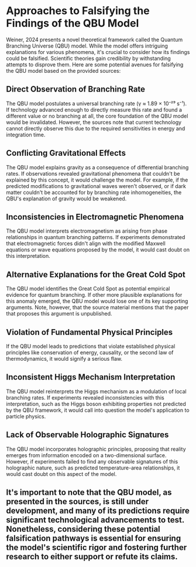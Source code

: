 # Approaches to Falsifying the Findings of the QBU Model
Weiner, 2024 presents a novel theoretical framework called the Quantum Branching Universe (QBU) model. While the model offers intriguing explanations for various phenomena, it's crucial to consider how its findings could be falsified. Scientific theories gain credibility by withstanding attempts to disprove them. Here are some potential avenues for falsifying the QBU model based on the provided sources:

## Direct Observation of Branching Rate
 The QBU model postulates a universal branching rate (γ ≈ 1.89 × 10⁻²⁹ s⁻¹). If technology advanced enough to directly measure this rate and found a different value or no branching at all, the core foundation of the QBU model would be invalidated. However, the sources note that current technology cannot directly observe this due to the required sensitivities in energy and integration time.

## Conflicting Gravitational Effects
The QBU model explains gravity as a consequence of differential branching rates. If observations revealed gravitational phenomena that couldn't be explained by this concept, it would challenge the model. For example, if the predicted modifications to gravitational waves weren't observed, or if dark matter couldn't be accounted for by branching rate inhomogeneities, the QBU's explanation of gravity would be weakened.

## Inconsistencies in Electromagnetic Phenomena
The QBU model interprets electromagnetism as arising from phase relationships in quantum branching patterns. If experiments demonstrated that electromagnetic forces didn't align with the modified Maxwell equations or wave equations proposed by the model, it would cast doubt on this interpretation.

## Alternative Explanations for the Great Cold Spot
 The QBU model identifies the Great Cold Spot as potential empirical evidence for quantum branching. If other more plausible explanations for this anomaly emerged, the QBU model would lose one of its key supporting arguments. Note, however, that the source material mentions that the paper that proposes this argument is unpublished.

## Violation of Fundamental Physical Principles
If the QBU model leads to predictions that violate established physical principles like conservation of energy, causality, or the second law of thermodynamics, it would signify a serious flaw.

## Inconsistent Higgs Mechanism Interpretation
The QBU model reinterprets the Higgs mechanism as a modulation of local branching rates. If experiments revealed inconsistencies with this interpretation, such as the Higgs boson exhibiting properties not predicted by the QBU framework, it would call into question the model's application to particle physics.

## Lack of Observable Holographic Signatures
The QBU model incorporates holographic principles, proposing that reality emerges from information encoded on a two-dimensional surface. However, if experiments failed to find any observable signatures of this holographic nature, such as predicted temperature-area relationships, it would cast doubt on this aspect of the model.

## It's important to note that the QBU model, as presented in the sources, is still under development, and many of its predictions require significant technological advancements to test. Nonetheless, considering these potential falsification pathways is essential for ensuring the model's scientific rigor and fostering further research to either support or refute its claims.
